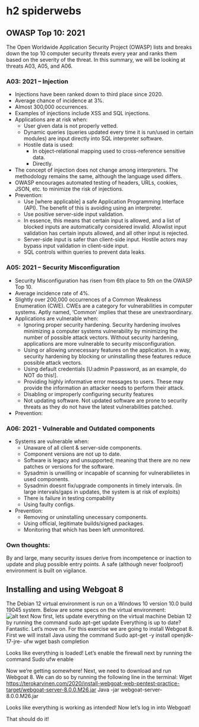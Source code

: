 # h2 spiderwebs
## OWASP Top 10: 2021
The Open Worldwide Application Security Project (OWASP) lists and breaks down the top 10 computer security threats every year and ranks them based on the severity of the threat. In this summary, we will be looking at threats A03, A05, and A06.
### A03: 2021 – Injection
*	Injections have been ranked down to third place since 2020.
*	Average chance of incidence at 3%.
*	Almost 300,000 occurrences.
*	Examples of injections include XSS and SQL injections.
*	Applications are at risk when:
    * User given data is not properly vetted.
    *	Dynamic queries (queries updated every time it is run/used in certain modules) are input directly into SQL interpreter software.
     * Hostile data is used: 
          * In object-relational mapping used to cross-reference sensitive data.
          * Directly.
*	The concept of injection does not change among interpreters. The methodology remains the same, although the language used differs.
*	OWASP encourages automated testing of headers, URLs, cookies, JSON, etc. to minimize the risk of injections.
*	Prevention:
      * Use [where applicable] a safe Application Programming Interface (API). The benefit of this is avoiding using an interpreter.
      * Use positive server-side input validation.
      * In essence, this means that certain input is allowed, and a list of blocked inputs are automatically considered invalid. Allowlist input validation has certain inputs allowed, and all other input is rejected.
      * Server-side input is safer than client-side input. Hostile actors may bypass input validation in client-side input.
      * SQL controls within queries to prevent data leaks.

### A05: 2021 – Security Misconfiguration
*	Security Misconfiguration has risen from 6th place to 5th on the OWASP Top 10.
*	Average incidence rate of 4%. 
* Slightly over 200,000 occurrences of a Common Weakness Enumeration (CWE). CWEs are a category for vulnerabilities in computer systems. Aptly named, ‘Common’ implies that these are unextraordinary. 
* Applications are vulnerable when:
    * Ignoring proper security hardening. Security hardening involves minimizing a computer systems vulnerability by minimizing the number of possible attack vectors. Without security hardening, applications are more vulnerable to security misconfiguration.
    * Using or allowing unnecessary features on the application. In a way, security hardening by blocking or uninstalling these features reduce possible attack vectors.
    * Using default credentials [U:admin P:password, as an example, do NOT do this!].
    * Providing highly informative error messages to users. These may provide the information an attacker needs to perform their attack.
    * Disabling or improperly configuring security features
    * Not updating software. Not updated software are prone to security threats as they do not have the latest vulnerabilities patched.
* Prevention:

### A06: 2021 - Vulnerable and Outdated components
* Systems are vulnerable when:
    * Unaware of all client & server-side components.
    * Component versions are not up to date.
    * Software is legacy and unsupported; meaning that there are no new patches or versions for the software.
    * Sysadmin is unwilling or incapable of scanning for vulnerabilietes in used components.
    * Sysadmin doesnt fix/upgrade components in timely intervals. (In large intervals/gaps in updates, the system is at risk of exploits)
    * There is failure in testing compability
    * Using faulty configs.
* Prevention:
    * Removing or uninstalling unecessary components.
    * Using official, legitimate builds/signed packages.
    * Monitoring that which has been left unmonitored.

### Own thoughts:
By and large, many security issues derive from incompetence or inaction to update and plug possible entry points. A safe (although never foolproof) environment is built on vigilance.

## Installing and using Webgoat 8
The Debian 12 virtual environment is run on a Windows 10 version 10.0 build 19045 system. Below are some specs on the virtual environment:  
 ![alt text](https://user-images.githubusercontent.com/142781925/265199086-98ce3440-2c6f-400b-9c75-f39d42ffeef4.png)
Now first, lets update everything on the virtual machine Debian 12 by running the command 
sudo apt-get update
Everything is up to date? Fantastic. Let’s move on. For this exercise we are going to install Webgoat 8. First we will install Java using the command
Sudo apt-get -y install openjdk-17-jre- ufw wget bash completion
 
 
Looks like everything is loaded! Let’s enable the firewall next by running the command 
Sudo ufw enable
 
 
Now we’re getting somewhere! Next, we need to download and run Webgoat 8. We can do so by running the following line in the terminal:
Wget https://terokarvinen.com/2020/install-webgoat-web-pentest-practice-target/webgoat-server-8.0.0.M26.jar
Java -jar webgoat-server-8.0.0.M26.jar
  
 
Looks like everything is working as intended! Now let’s log in into Webgoat!
  
That should do it!



